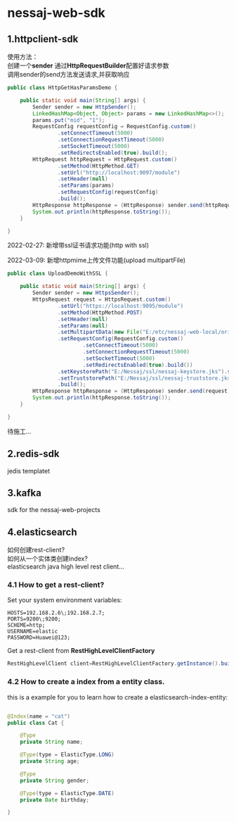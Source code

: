# nessaj-web-sdk

## 1.httpclient-sdk

使用方法：  
创建一个**sender**
通过**HttpRequestBuilder**配置好请求参数  
调用sender的send方法发送请求,并获取响应

```java
public class HttpGetHasParamsDemo {

    public static void main(String[] args) {
        Sender sender = new HttpSender();
        LinkedHashMap<Object, Object> params = new LinkedHashMap<>();
        params.put("mid", "1");
        RequestConfig requestConfig = RequestConfig.custom()
                .setConnectTimeout(5000)
                .setConnectionRequestTimeout(5000)
                .setSocketTimeout(5000)
                .setRedirectsEnabled(true).build();
        HttpRequest httpRequest = HttpRequest.custom()
                .setMethod(HttpMethod.GET)
                .setUrl("http://localhost:9097/module")
                .setHeader(null)
                .setParams(params)
                .setRequestConfig(requestConfig)
                .build();
        HttpResponse httpResponse = (HttpResponse) sender.send(httpRequest);
        System.out.println(httpResponse.toString());
    }

}
```

2022-02-27:
新增带ssl证书请求功能(http with ssl)

2022-03-09:
新增httpmime上传文件功能(upload multipartFile)

```java
public class UploadDemoWithSSL {

    public static void main(String[] args) {
        Sender sender = new HttpsSender();
        HttpsRequest request = HttpsRequest.custom()
                .setUrl("https://localhost:9095/module")
                .setMethod(HttpMethod.POST)
                .setHeader(null)
                .setParams(null)
                .setMultipartData(new File("E:/etc/nessaj-web-local/orig/rbk.jpg"))
                .setRequestConfig(RequestConfig.custom()
                        .setConnectTimeout(5000)
                        .setConnectionRequestTimeout(5000)
                        .setSocketTimeout(5000)
                        .setRedirectsEnabled(true).build())
                .setKeystorePath("E:/Nessaj/ssl/nessaj-keystore.jks").setKeystoreType("jks").setKeystorePassword("Nessaj@123")
                .setTruststorePath("E:/Nessaj/ssl/nessaj-truststore.jks").setTruststoreType("jks").setTruststorePassword("Nessaj@123")
                .build();
        HttpResponse httpResponse = (HttpResponse) sender.send(request);
        System.out.println(httpResponse.toString());
    }

}
```

待施工...

## 2.redis-sdk

jedis templatet

## 3.kafka

sdk for the nessaj-web-projects

## 4.elasticsearch

如何创建rest-client?  
如何从一个实体类创建index?  
elasticsearch java high level rest client...

### 4.1 How to get a rest-client?

Set your system environment variables:

```shell
HOSTS=192.168.2.6\;192.168.2.7;
PORTS=9200\;9200;
SCHEME=http;
USERNAME=elastic
PASSWORD=Huawei@123;
```

Get a rest-client from **RestHighLevelClientFactory**

```java
RestHighLevelClient client=RestHighLevelClientFactory.getInstance().build();
```

### 4.2 How to create a index from a entity class.

this is a example for you to learn how to create a elasticsearch-index-entity:

```java

@Index(name = "cat")
public class Cat {

    @Type
    private String name;

    @Type(type = ElasticType.LONG)
    private String age;

    @Type
    private String gender;

    @Type(type = ElasticType.DATE)
    private Date birthday;

}
```


